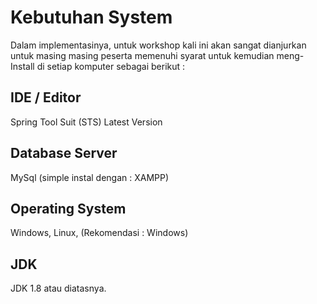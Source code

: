 # Kebutuhan System

Dalam implementasinya, untuk workshop kali ini akan sangat dianjurkan untuk masing masing peserta memenuhi syarat untuk kemudian meng-Install di setiap komputer sebagai berikut :

## IDE / Editor

Spring Tool Suit \(STS\) Latest Version

## Database Server

MySql \(simple instal dengan : XAMPP\)

## Operating System

Windows, Linux, \(Rekomendasi : Windows\)

## JDK

JDK 1.8 atau diatasnya.

